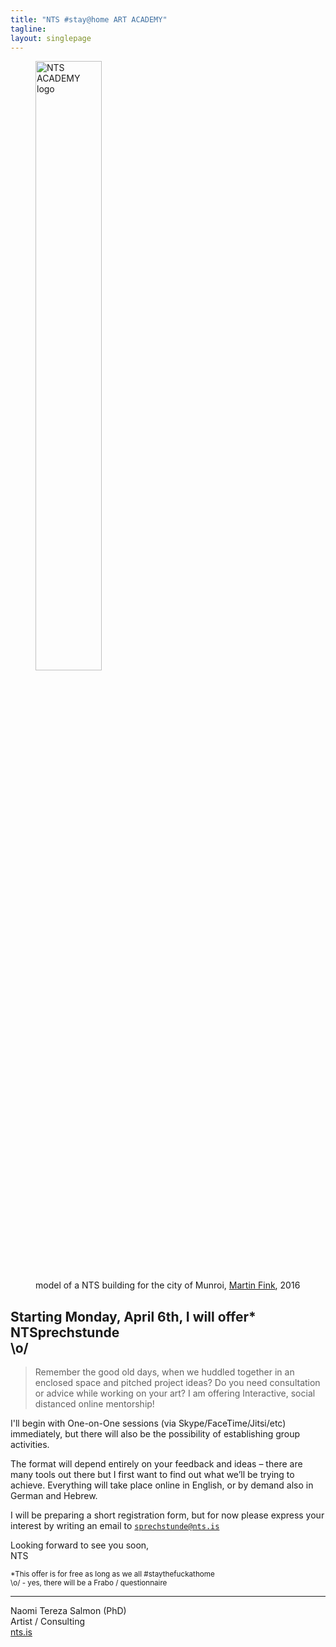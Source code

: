 ```yaml
---
title: "NTS #stay@home ART ACADEMY"
tagline:  
layout: singlepage
---
```


<figure>
<img src="https://user-images.githubusercontent.com/2242872/77789200-e045d400-7062-11ea-9988-bdcfcee9378f.png" width="50%" alt="NTS ACADEMY logo"/>
  <figcaption>model of a NTS building for the city of Munroi, <a href="http://instagram.com/martinfink.munroi">Martin Fink</a>, 2016</figcaption>
</figure>
  
## Starting Monday, April 6th, I will offer* NTSprechstunde <br>\o/

> Remember the good old days, when we huddled together in an enclosed space and pitched project ideas?
> Do you need consultation or advice while working on your art?
> I am offering Interactive, social distanced online mentorship!

I'll begin with One-on-One sessions (via Skype/FaceTime/Jitsi/etc) immediately, 
but there will also be the possibility of establishing group activities. 

The format will depend entirely on your feedback and ideas – there are many tools out there but I first want to find out what we’ll be trying to achieve.
Everything will take place online in English, or by demand also in German and Hebrew.

I will be preparing a short registration form, but for now please express your interest by writing an email to [`sprechstunde@nts.is`](mailto:sprechstunde@nts.is)

Looking forward to see you soon,  
NTS

<small>*This offer is for free as long as we all #staythefuckathome<br>\o/ - yes, there will be a Frabo / questionnaire</small>

---

Naomi Tereza Salmon (PhD)  
Artist / Consulting  
[nts.is](//nts.is)


